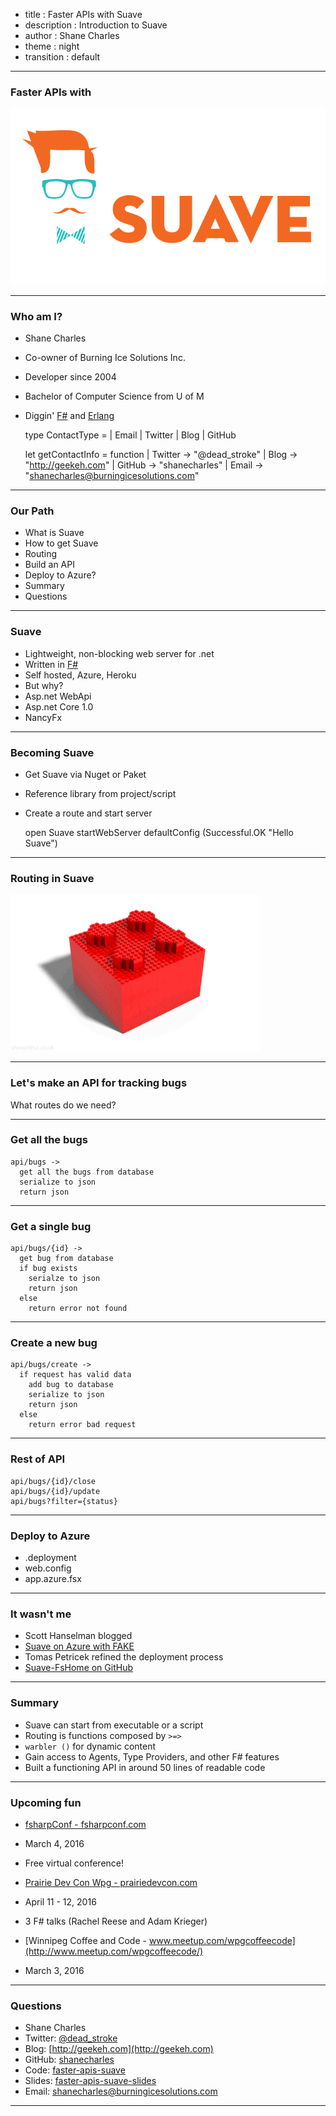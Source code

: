 - title : Faster APIs with Suave
- description : Introduction to Suave
- author : Shane Charles
- theme : night
- transition : default

***

### Faster APIs with

![Suave](images/suave1.png)

*** 

### Who am I?

- Shane Charles
- Co-owner of Burning Ice Solutions Inc.
- Developer since 2004
- Bachelor of Computer Science from U of M
- Diggin' [F#](http://fsharp.org) and [Erlang](https://erlang.org)


    type ContactType = | Email | Twitter | Blog | GitHub

    let getContactInfo = function
	    | Twitter -> "@dead_stroke"
	    | Blog    -> "http://geekeh.com"
        | GitHub  -> "shanecharles"
	    | Email   -> "shanecharles@burningicesolutions.com"

***

### Our Path

- What is Suave
- How to get Suave
- Routing
- Build an API
- Deploy to Azure?
- Summary
- Questions

***

### Suave

- Lightweight, non-blocking web server for .net
- Written in [F#](http://fsharp.org/)
- Self hosted, Azure, Heroku
- But why?
 - Asp.net WebApi
 - Asp.net Core 1.0
 - NancyFx

***

### Becoming Suave

- Get Suave via Nuget or Paket
- Reference library from project/script
- Create a route and start server


    open Suave
    startWebServer defaultConfig (Successful.OK "Hello Suave")

*** 
### Routing in Suave

![Composability](images/composability.gif)

***

### Let's make an API for tracking bugs

What routes do we need?

***

### Get all the bugs

    api/bugs -> 
      get all the bugs from database
      serialize to json
      return json


***

### Get a single bug

    api/bugs/{id} ->
      get bug from database
      if bug exists
        serialze to json
        return json
      else
        return error not found

***

### Create a new bug

    api/bugs/create ->
      if request has valid data
        add bug to database
        serialize to json
        return json
      else
        return error bad request

***

### Rest of API

    api/bugs/{id}/close
    api/bugs/{id}/update
    api/bugs?filter={status}

***

### Deploy to Azure

- .deployment
- web.config
 - app.azure.fsx

---

### It wasn't me

- Scott Hanselman blogged
 - [Suave on Azure with FAKE](http://www.hanselman.com/blog/RunningSuaveioAndFWithFAKEInAzureWebAppsWithGitAndTheDeployButton.aspx)
- Tomas Petricek refined the deployment process
 - [Suave-FsHome on GitHub](https://github.com/tpetricek/suave-fshome)

***

### Summary

- Suave can start from executable or a script
- Routing is functions composed by `>=>`
- `warbler ()` for dynamic content
- Gain access to Agents, Type Providers, and other F# features
- Built a functioning API in around 50 lines of readable code

***

### Upcoming fun

- [fsharpConf - fsharpconf.com](http://fsharpconf.com/)
 - March 4, 2016
 - Free virtual conference!

- [Prairie Dev Con Wpg - prairiedevcon.com](http://prairiedevcon.com/)
 - April 11 - 12, 2016
 - 3 F# talks (Rachel Reese and Adam Krieger)

- [Winnipeg Coffee and Code - www.meetup.com/wpgcoffeecode](http://www.meetup.com/wpgcoffeecode/)
 - March 3, 2016

***

### Questions

- Shane Charles
- Twitter: [@dead_stroke](https://twitter.com/dead_stroke)
- Blog: [http://geekeh.com](http://geekeh.com)
- GitHub: [shanecharles](https://github.com/shanecharles)
 - Code: [faster-apis-suave](https://github.com/shanecharles/faster-apis-suave)
 - Slides: [faster-apis-suave-slides](https://github.com/shanecharles/faster-apis-suave-slides)
- Email: shanecharles@burningicesolutions.com

***
